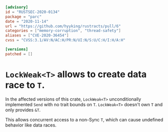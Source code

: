 ```toml
[advisory]
id = "RUSTSEC-2020-0134"
package = "parc"
date = "2020-11-14"
url = "https://github.com/hyyking/rustracts/pull/6"
categories = ["memory-corruption", "thread-safety"]
aliases = ["CVE-2020-36454"]
cvss = "CVSS:3.1/AV:N/AC:H/PR:N/UI:N/S:U/C:H/I:H/A:H"

[versions]
patched = []
```

# `LockWeak<T>` allows to create data race to `T`.

In the affected versions of this crate, `LockWeak<T>` unconditionally implemented `Send` with no trait bounds on `T`. `LockWeak<T>` doesn't own `T` and only provides `&T`.

This allows concurrent access to a non-Sync `T`, which can cause undefined behavior like data races.
